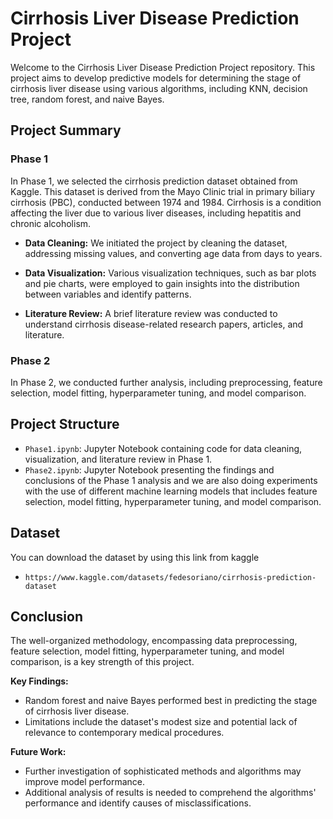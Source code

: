 # Cirrhosis Liver Disease Prediction Project

Welcome to the Cirrhosis Liver Disease Prediction Project repository. This project aims to develop predictive models for determining the stage of cirrhosis liver disease using various algorithms, including KNN, decision tree, random forest, and naive Bayes.

## Project Summary

### Phase 1

In Phase 1, we selected the cirrhosis prediction dataset obtained from Kaggle. This dataset is derived from the Mayo Clinic trial in primary biliary cirrhosis (PBC), conducted between 1974 and 1984. Cirrhosis is a condition affecting the liver due to various liver diseases, including hepatitis and chronic alcoholism.

- **Data Cleaning:** We initiated the project by cleaning the dataset, addressing missing values, and converting age data from days to years.

- **Data Visualization:** Various visualization techniques, such as bar plots and pie charts, were employed to gain insights into the distribution between variables and identify patterns.

- **Literature Review:** A brief literature review was conducted to understand cirrhosis disease-related research papers, articles, and literature.

### Phase 2

In Phase 2, we conducted further analysis, including preprocessing, feature selection, model fitting, hyperparameter tuning, and model comparison.

## Project Structure

- `Phase1.ipynb`: Jupyter Notebook containing code for data cleaning, visualization, and literature review in Phase 1.
- `Phase2.ipynb`: Jupyter Notebook presenting the findings and conclusions of the Phase 1 analysis and we are also doing experiments with the use of different machine learning models that includes feature selection, model fitting, hyperparameter tuning, and model comparison.
## Dataset 
You can download the dataset by using this link from kaggle 
- `https://www.kaggle.com/datasets/fedesoriano/cirrhosis-prediction-dataset`
## Conclusion

The well-organized methodology, encompassing data preprocessing, feature selection, model fitting, hyperparameter tuning, and model comparison, is a key strength of this project.

**Key Findings:**
- Random forest and naive Bayes performed best in predicting the stage of cirrhosis liver disease.
- Limitations include the dataset's modest size and potential lack of relevance to contemporary medical procedures.

**Future Work:**
- Further investigation of sophisticated methods and algorithms may improve model performance.
- Additional analysis of results is needed to comprehend the algorithms' performance and identify causes of misclassifications.

